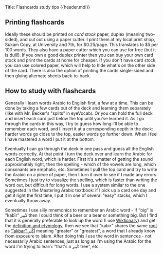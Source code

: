 Title: Flashcards study tips {{header.mdi}} <!-- -*- my-source-command: "./run-mmd -D %s" -*- -->

<div markdown=1 id="page-wrap"> <!-- run-mmd inserts the closing tag at the bottom -->

## Printing flashcards

Ideally these should be printed on *card stock* paper, duplex (meaning
two-sided), and cut out using a paper cutter. I print them at my local
print shop, Sukam Copy, at University and 7th, for $0.25/page. This
translates to $5 per 100 words. They also have a paper cutter which
you can use for free (but it is dull!). If you own a good duplex
printer then you can buy your own card stock and print the cards at
home for cheaper. If you don't have card stock, you can use colored
paper, which will help to hide what's on the other side of the card.
There is also the option of printing the cards single-sided and then
gluing alternate sheets back-to-back.

## How to study with flashcards

Generally I learn words Arabic to English first, a few at a time. This
can be done by taking a few cards out of the deck and learning them
separately (like with Mr. Becker's "splits" in eyeVocab). Or you can
hold the full deck and insert each card just below the top until
you've learned it. As I go through the cards in this way, I try to
guess how long I'll be able to remember each word, and I insert it at
a corresponding depth in the deck: harder words go close to the top,
easier words go further down. When I feel I have mastered a word I put
it at the bottom.

Eventually I can go through the deck in one pass and guess all the
English words correctly. At that point I turn the deck over and learn
the Arabic for each English word, which is harder. First it's a matter
of getting the sound approximately right, then the spelling - which of
the vowels are long, which consonants are emphatic, etc. Sometimes I
pull the top card and try to write the Arabic on a piece of paper,
then I turn it over to see if I made any errors. Sometimes I just try
to visualize the spelling, which is faster than writing the word out,
but difficult for long words. I use a system similar to the one
suggested in the Mastering Arabic textbook: if I pick up a card one
day and get it right the first time, I put it in one of several "easy"
stacks, which I eventually throw away.

Sometimes I use silly mnemonics to remember an Arabic word - if "big"
is "kabīr" كَبير then I could think of a beer or a bear or something
big. But I find that it is generally preferable to look up the word (I
use [Wiktionary](https://en.wiktionary.org)) and get the [definition
and
etymology](https://en.wiktionary.org/wiki/%D9%83%D8%A8%D9%8A%D8%B1),
then we see that "kabīr" shares the same
[root](https://en.wiktionary.org/wiki/%D9%83_%D8%A8_%D8%B1#Arabic) as
["ʾakbar"
أَكْبَر](https://en.wiktionary.org/wiki/%D8%A3%D9%83%D8%A8%D8%B1#Arabic)
meaning "greater" or "greatest", a word that I already know from
exposure to Islam. After doing this I use the word in sentences - not
necessarily Arabic sentences, just as long as I'm using the Arabic for
the word I'm trying to learn: "that's a كَبير tree", etc.


